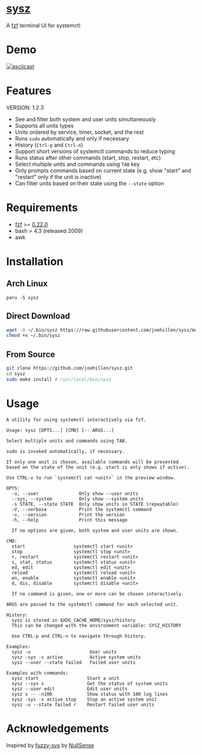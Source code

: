 # [sysz](https://github.com/joehillen/sysz)

A [fzf](https://github.com/junegunn/fzf) terminal UI for systemctl

# Demo

[![asciicast](https://asciinema.org/a/BLsJz73uF7DdQj7FVGqLPhqCa.svg)](https://asciinema.org/a/BLsJz73uF7DdQj7FVGqLPhqCa)

# Features

VERSION: 1.2.3

- See and filter both system and user units simultaneously
- Supports all units types
- Units ordered by service, timer, socket, and the rest
- Runs `sudo` automatically and only if necessary
- History (`Ctrl-p` and `Ctrl-n`)
- Support short versions of systemctl commands to reduce typing
- Runs status after other commands (start, stop, restart, etc)
- Select multiple units and commands using `TAB` key
- Only prompts commands based on current state
  (e.g. show "start" and "restart" only if the unit is inactive)
- Can filter units based on their state using the `--state` option

# Requirements

- [fzf](https://github.com/junegunn/fzf) >= [0.22.0](https://github.com/junegunn/fzf/blob/master/CHANGELOG.md#0220)
- bash > 4.3 (released 2009)
- awk

# Installation

## Arch Linux

```
paru -S sysz
```

## Direct Download

```sh
wget -O ~/.bin/sysz https://raw.githubusercontent.com/joehillen/sysz/master/sysz
chmod +x ~/.bin/sysz
```

## From Source

```sh
git clone https://github.com/joehillen/sysz.git
cd sysz
sudo make install # /usr/local/bin/sysz
```

# Usage

```text
A utility for using systemctl interactively via fzf.

Usage: sysz [OPTS...] [CMD] [-- ARGS...]

Select multiple units and commands using TAB.

sudo is invoked automatically, if necessary.

If only one unit is chosen, available commands will be presented
based on the state of the unit (e.g. start is only shows if active).

Use CTRL-v to run `systemctl cat <unit>` in the preview window.

OPTS:
  -u, --user               Only show --user units
  --sys, --system          Only show --system units
  -s STATE, --state STATE  Only show units in STATE (repeatable)
  -V, --verbose            Print the systemctl command
  -v, --version            Print the version
  -h, --help               Print this message

  If no options are given, both system and user units are shown.

CMD:
  start                  systemctl start <unit>
  stop                   systemctl stop <unit>
  r, restart             systemctl restart <unit>
  s, stat, status        systemctl status <unit>
  ed, edit               systemctl edit <unit>
  reload                 systemctl reload <unit>
  en, enable             systemctl enable <unit>
  d, dis, disable        systemctl disable <unit>

  If no command is given, one or more can be chosen interactively.

ARGS are passed to the systemctl command for each selected unit.

History:
  sysz is stored in $XDG_CACHE_HOME/sysz/history
  This can be changed with the environment variable: SYSZ_HISTORY

  Use CTRL-p and CTRL-n to navigate through history.

Examples:
  sysz -u                      User units
  sysz -sys -s active          Active system units
  sysz --user --state failed   Failed user units

Examples with commands:
  sysz start                  Start a unit
  sysz --sys s                Get the status of system units
  sysz --user edit            Edit user units
  sysz s -- -n100             Show status with 100 log lines
  sysz -sys -s active stop    Stop an active system unit
  sysz -u --state failed r    Restart failed user units
```

# Acknowledgements

Inspired by [fuzzy-sys](https://github.com/NullSense/fuzzy-sys) by [NullSense](https://github.com/NullSense/)
